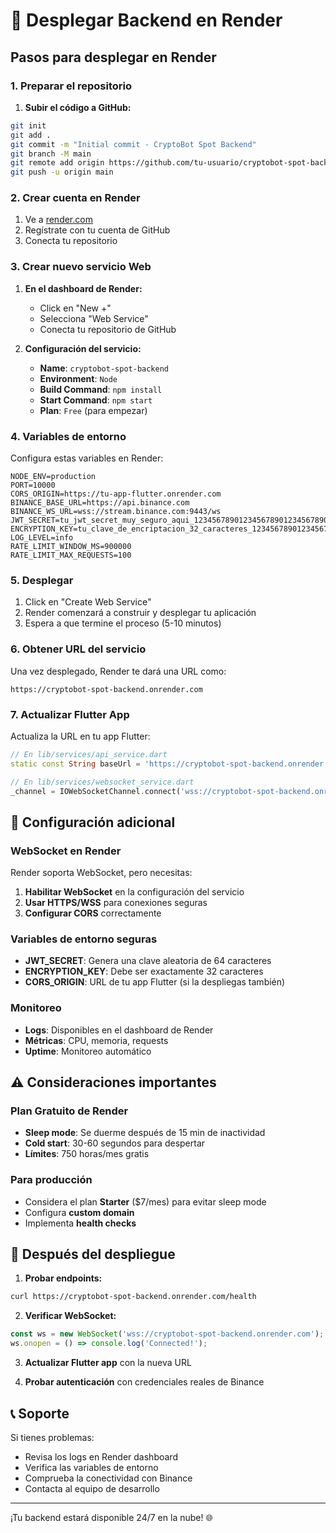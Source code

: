 # 🚀 Desplegar Backend en Render

## Pasos para desplegar en Render

### 1. **Preparar el repositorio**

1. **Subir el código a GitHub:**
```bash
git init
git add .
git commit -m "Initial commit - CryptoBot Spot Backend"
git branch -M main
git remote add origin https://github.com/tu-usuario/cryptobot-spot-backend.git
git push -u origin main
```

### 2. **Crear cuenta en Render**

1. Ve a [render.com](https://render.com)
2. Regístrate con tu cuenta de GitHub
3. Conecta tu repositorio

### 3. **Crear nuevo servicio Web**

1. **En el dashboard de Render:**
   - Click en "New +"
   - Selecciona "Web Service"
   - Conecta tu repositorio de GitHub

2. **Configuración del servicio:**
   - **Name**: `cryptobot-spot-backend`
   - **Environment**: `Node`
   - **Build Command**: `npm install`
   - **Start Command**: `npm start`
   - **Plan**: `Free` (para empezar)

### 4. **Variables de entorno**

Configura estas variables en Render:

```env
NODE_ENV=production
PORT=10000
CORS_ORIGIN=https://tu-app-flutter.onrender.com
BINANCE_BASE_URL=https://api.binance.com
BINANCE_WS_URL=wss://stream.binance.com:9443/ws
JWT_SECRET=tu_jwt_secret_muy_seguro_aqui_123456789012345678901234567890
ENCRYPTION_KEY=tu_clave_de_encriptacion_32_caracteres_123456789012345678901234567890
LOG_LEVEL=info
RATE_LIMIT_WINDOW_MS=900000
RATE_LIMIT_MAX_REQUESTS=100
```

### 5. **Desplegar**

1. Click en "Create Web Service"
2. Render comenzará a construir y desplegar tu aplicación
3. Espera a que termine el proceso (5-10 minutos)

### 6. **Obtener URL del servicio**

Una vez desplegado, Render te dará una URL como:
```
https://cryptobot-spot-backend.onrender.com
```

### 7. **Actualizar Flutter App**

Actualiza la URL en tu app Flutter:

```dart
// En lib/services/api_service.dart
static const String baseUrl = 'https://cryptobot-spot-backend.onrender.com/api';

// En lib/services/websocket_service.dart
_channel = IOWebSocketChannel.connect('wss://cryptobot-spot-backend.onrender.com');
```

## 🔧 **Configuración adicional**

### **WebSocket en Render**

Render soporta WebSocket, pero necesitas:

1. **Habilitar WebSocket** en la configuración del servicio
2. **Usar HTTPS/WSS** para conexiones seguras
3. **Configurar CORS** correctamente

### **Variables de entorno seguras**

- **JWT_SECRET**: Genera una clave aleatoria de 64 caracteres
- **ENCRYPTION_KEY**: Debe ser exactamente 32 caracteres
- **CORS_ORIGIN**: URL de tu app Flutter (si la despliegas también)

### **Monitoreo**

- **Logs**: Disponibles en el dashboard de Render
- **Métricas**: CPU, memoria, requests
- **Uptime**: Monitoreo automático

## ⚠️ **Consideraciones importantes**

### **Plan Gratuito de Render**
- **Sleep mode**: Se duerme después de 15 min de inactividad
- **Cold start**: 30-60 segundos para despertar
- **Límites**: 750 horas/mes gratis

### **Para producción**
- Considera el plan **Starter** ($7/mes) para evitar sleep mode
- Configura **custom domain**
- Implementa **health checks**

## 🚀 **Después del despliegue**

1. **Probar endpoints:**
```bash
curl https://cryptobot-spot-backend.onrender.com/health
```

2. **Verificar WebSocket:**
```javascript
const ws = new WebSocket('wss://cryptobot-spot-backend.onrender.com');
ws.onopen = () => console.log('Connected!');
```

3. **Actualizar Flutter app** con la nueva URL

4. **Probar autenticación** con credenciales reales de Binance

## 📞 **Soporte**

Si tienes problemas:
- Revisa los logs en Render dashboard
- Verifica las variables de entorno
- Comprueba la conectividad con Binance
- Contacta al equipo de desarrollo

---

¡Tu backend estará disponible 24/7 en la nube! 🌐
